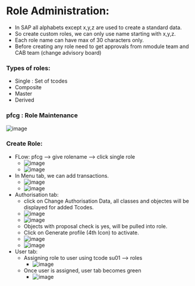 # Role Administration:
- In SAP all alphabets except x,y,z are used to create a standard data.
- So create custom roles, we can only use name starting with x,y,z.
- Each role name can have max of 30 characters only.
- Before creating any role need to get approvals from nmodule team and CAB team (change advisory board)

### Types of roles:
- Single : Set of tcodes
- Composite
- Master
- Derived

### pfcg : Role Maintenance
![image](https://github.com/user-attachments/assets/990223a1-7bc1-4126-9dc7-c25b03a35d2d)


### Create Role:
- FLow: pfcg --> give rolename --> click single role
  - ![image](https://github.com/user-attachments/assets/0c9251e3-3366-46a6-8e27-7f2d8b753e9f)
  - ![image](https://github.com/user-attachments/assets/345f8498-9933-420e-994b-0f49da6bf715)
- In Menu tab, we can add transactions.
  - ![image](https://github.com/user-attachments/assets/eae1aef2-c16c-4b67-900e-83ca116b4e23)
  - ![image](https://github.com/user-attachments/assets/f04016d6-fcbe-46c1-be2a-47e2d96c9dc2)
- Authorisation tab:
  - click on Change Authorisation Data, all classes and objectes will be displayed for added Tcodes.
  - ![image](https://github.com/user-attachments/assets/5bcbe145-a0aa-41c2-81f5-00d0ed7e0068)
  - ![image](https://github.com/user-attachments/assets/c7a6dd36-6dbb-41f1-b040-738b3371ffeb)
  - Objects with proposal check is yes, will be pulled into role.
  - Click on Generate profile (4th Icon) to activate.
  - ![image](https://github.com/user-attachments/assets/a97055b0-a46f-4f7b-958a-4924016dd373)
  - ![image](https://github.com/user-attachments/assets/c88f11dd-0baf-4401-8c56-6bec558fdf07)
- User tab:
  - Assigning role to user using tcode su01 --> roles
    - ![image](https://github.com/user-attachments/assets/409842d0-b7ce-41cc-b7bf-308685e813a6)
  - Once user is assigned, user tab becomes green
    - ![image](https://github.com/user-attachments/assets/96bc99bb-351c-4629-a9d7-12608b2a4343)
